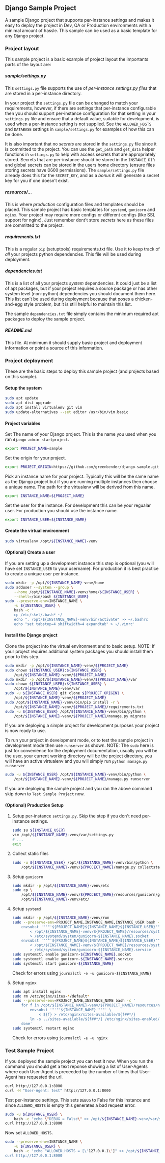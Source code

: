## Django Sample Project ##

A sample Django project that supports per-instance settings and makes it easy
to deploy the project in Dev, QA or Production environments with a minimal
amount of hassle. This sample can be used as a basic template for any Django
project.


### Project layout ###

This sample project is a basic example of project layout the importants parts
of the layout are:

##### sample/settings.py #####

This `settings.py` file supports the use of *per-instance settings.py files* that
are stored in a per-instance directory.

In your project the `settings.py` file can be changed to match your
requirements, however, if there are settings that per-instance configurable
then you should support per-instance configuration for that setting in your
`settings.py` file and ensure that a default value, suitable for development,
is used when a per-instance setting is not supplied. See the `ALLOWED_HOSTS`
and `DATABASE` settings in `sample/settings.py` for examples of how this can be
done.

It is also important that no *secrets* are stored in the `settings.py` file
since it is committed to the project. You can use the `get_path` and `get_data`
helper functions in `settings.py` to help with access secrets that are
appropriately stored. Secrets that are per-instance should be stored in the
`INSTANCE_DIR` and global secrets can be stored in the users home directory
(ensure files storing secrets have 0600 permissions). The `sample/settings.py`
file already does this for the `SECRET_KEY`, and as a *bonus* it will generate
a secret key for you if one doesn't exist.

##### resources/... #####

This is where *production* configuration files and templates should be placed.
This sample project has basic templates for `systemd`, `gunicorn` and `nginx`.
Your project may require more configs or different configs (like SSL support
for nginx). Just remember dont't store *secrets* here as these files are
committed to the project.

##### requirements.txt #####

This is a regular `pip` (setuptools) requirements.txt file. Use it to keep
track of *all* your projects python dependencies. This file will be used during
deployment.

##### dependencies.txt #####

This is a list of all your projects *system* dependencies. It could just be a
list of apt packages, but if your project requires a source package or has
other system level (non-python) dependencies you should document them here.
This list can't be used during deployment because that poses a chicken-and-egg
style problem, but it is still helpful to maintain this list.

The sample `dependencies.txt` file simply contains the minimum required apt
packages to deploy the sample project.

##### README.md  #####

This file. At minimum it should supply basic project and deployment information
or point a source of this information.


### Project deployment ###

These are the basic steps to deploy this sample project (and projects based on
this sample).


#### Setup the system ####

```bash
sudo apt update
sudo apt dist-upgrade
sudo apt install virtualenv git vim
sudo update-alternatives --set editor /usr/bin/vim.basic
```

#### Project variables ####

Set The name of your Django project. This is the name you used when you ran
`django-admin startproject`.

```bash
export PROJECT_NAME=sample
```

Set the origin for your project.

```bash
export PROJECT_ORIGIN=https://github.com/greenbender/django-sample.git
```

Pick an instance name for your project. Typically this will be the same name as
the Django project but if you are running multiple instances then choose a
unique name. The path for the virtualenv will be derived from this name.

```bash
export INSTANCE_NAME=${PROJECT_NAME}
```

Set the user for the instance. For development this can be your regualar
user. For production you should use the instance name.

```bash
export INSTANCE_USER=${INSTANCE_NAME}
```

#### Create the virtual environment ####

```bash
sudo virtualenv /opt/${INSTANCE_NAME}-venv
```

#### (Optional) Create a user ####

If you are setting up a development instance this step is optional (you will
have set `INSTANCE_USER` to your username). For production it is best practice to
create a unique user per instance.

```bash
sudo mkdir -p /opt/${INSTANCE_NAME}-venv/home
sudo adduser --system --group \
    --home /opt/${INSTANCE_NAME}-venv/home/${INSTANCE_USER} \
    --shell=/bin/bash ${INSTANCE_USER}
sudo --preserve-env=INSTANCE_NAME \
    -u ${INSTANCE_USER} \
    bash -c '
    cp /etc/skel/.bash* ~/
    echo ". /opt/${INSTANCE_NAME}-venv/bin/activate" >> ~/.bashrc
    echo "set tabstop=4 shiftwidth=4 expandtab" > ~/.vimrc'
```

#### Install the Django project ####

Clone the project into the virtual environment and to basic setup. NOTE: If
your project requires additional system packages you should install them prior
to this step.

```bash
sudo mkdir -p /opt/${INSTANCE_NAME}-venv/${PROJECT_NAME}
sudo chown ${INSTANCE_USER}:${INSTANCE_USER} \
    /opt/${INSTANCE_NAME}-venv/${PROJECT_NAME}
sudo mkdir -p /opt/${INSTANCE_NAME}-venv/${PROJECT_NAME}/var
sudo chown ${INSTANCE_USER}:${INSTANCE_USER} \
    /opt/${INSTANCE_NAME}-venv/var
sudo -u ${INSTANCE_USER} git clone ${PROJECT_ORIGIN} \
    /opt/${INSTANCE_NAME}-venv/${PROJECT_NAME}
sudo /opt/${INSTANCE_NAME}-venv/bin/pip install -r \
    /opt/${INSTANCE_NAME}-venv/${PROJECT_NAME}/requirements.txt
sudo -u ${INSTANCE_USER} /opt/${INSTANCE_NAME}-venv/bin/python \
    /opt/${INSTANCE_NAME}-venv/${PROJECT_NAME}/manage.py migrate
```

If you are deploying a simple project for development purposes your project is
now ready to use.

To run your project in development mode, or to test the sample project in
development mode then use `runserver` as shown. NOTE: The `sudo` here is just
for convenience for the deployment documentation, usually you will be the user,
your current working directory will be the project directory, you will have an
active virtualenv and you will simply run `python manage.py runserver`

```bash
sudo -u ${INSTANCE_USER} /opt/${INSTANCE_NAME}-venv/bin/python \
    /opt/${INSTANCE_NAME}-venv/${PROJECT_NAME}/manage.py runserver
```

If you are deploying the sample project and you ran the above command skip down
to `Test Sample Project` now.


#### (Optional) Production Setup ####

1. Setup per-instance `settings.py`. Skip the step if you don't need
per-instance settings.

    ```bash
    sudo su ${INSTANCE_USER}
    vim /opt/${INSTANCE_NAME}-venv/var/settings.py
    # ...
    exit
    ```

2. Collect static files

    ```bash
    sudo -u ${INSTANCE_USER} /opt/${INSTANCE_NAME}-venv/bin/python \
        /opt/${INSTANCE_NAME}-venv/${PROJECT_NAME}/manage.py collectstatic
    ```

3. Setup `gunicorn`

    ```bash
    sudo mkdir -p /opt/${INSTANCE_NAME}-venv/etc
    sudo cp \
        /opt/${INSTANCE_NAME}-venv/${PROJECT_NAME}/resources/gunicorn/gunicorn.conf.py \
        /opt/${INSTANCE_NAME}-venv/etc/
    ```

4. Setup `systemd`

    ```bash
    sudo mkdir -p /opt/${INSTANCE_NAME}-venv/run
    sudo --preserve-env=PROJECT_NAME,INSTANCE_NAME,INSTANCE_USER bash -c '
        envsubst '"'"'${PROJECT_NAME}${INSTANCE_NAME}${INSTANCE_USER}'"'"' \
            < /opt/${INSTANCE_NAME}-venv/${PROJECT_NAME}/resources/systemd/gunicorn.socket \
            > /etc/systemd/system/gunicorn-${INSTANCE_NAME}.socket
        envsubst '"'"'${PROJECT_NAME}${INSTANCE_NAME}${INSTANCE_USER}'"'"' \
            < /opt/${INSTANCE_NAME}-venv/${PROJECT_NAME}/resources/systemd/gunicorn.service \
            > /etc/systemd/system/gunicorn-${INSTANCE_NAME}.service'
    sudo systemctl enable gunicorn-${INSTANCE_NAME}.socket
    sudo systemctl enable gunicorn-${INSTANCE_NAME}.service
    sudo systemctl start gunicorn-${INSTANCE_NAME}
    ```

    Check for errors using `journalctl -e -u gunicorn-${INSTANCE_NAME}`
    
5. Setup `nginx`

    ```bash
    sudo apt install nginx
    sudo rm /etc/nginx/sites-*/default*
    sudo --preserve-env=PROJECT_NAME,INSTANCE_NAME bash -c '
        for f in /opt/${INSTANCE_NAME}-venv/${PROJECT_NAME}/resources/nginx/*; do
            envsubst '"'"'${INSTANCE_NAME}'"'"' \
                < ${f} > /etc/nginx/sites-available/${f##*/}
            ln -s ../sites-available/${f##*/} /etc/nginx/sites-enabled/${f##*/}
        done'
    sudo systemctl restart nginx
    ```

    Check for errors using `journalctl -e -u nginx`


### Test Sample Project ###

If you deployed the sample project you can test it now. When you run the
command you should get a text reponse showing a list of User-Agents where each
User-Agent is preceeded by the number of times that User-Agent has requested
the url.

```bash
curl http://127.0.0.1:8000
curl -H "User-Agent: test" http://127.0.0.1:8000
```

Test per-instance settings. This sets `DEBUG` to False for this instance and
since `ALLOWED_HOSTS` is empty this generates a bad request error.

```bash
sudo -u ${INSTANCE_USER} \
    bash -c "echo \"DEBUG = False\" >> /opt/${INSTANCE_NAME}-venv/var/settings.py"
curl http://127.0.0.1:8000
```

Now set `ALLOWED_HOSTS`.

```bash
sudo --preserve-env=INSTANCE_NAME \
    -u ${INSTANCE_USER} \
    bash -c 'echo "ALLOWED_HOSTS = [\'127.0.0.1\']" >> /opt/${INSTANCE_NAME}-venv/var/settings.py'
curl http://127.0.0.1:8000
```
